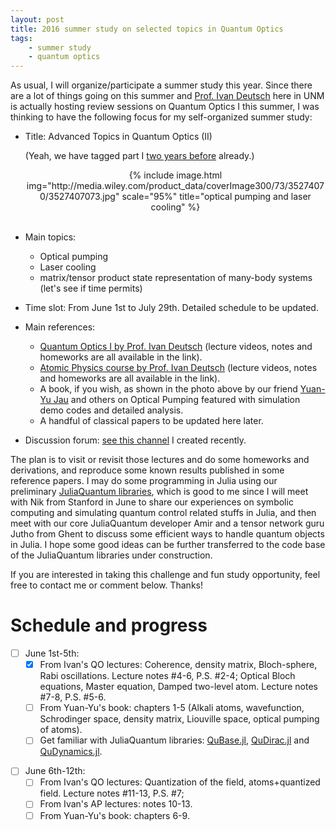 ```yaml
---
layout: post
title: 2016 summer study on selected topics in Quantum Optics
tags:
    - summer study
    - quantum optics
---
```


As usual, I will organize/participate a summer study this year.
Since there are a lot of things going on this summer and [Prof. Ivan Deutsch](http://cquic.unm.edu/deutsch-group/) here in UNM is actually hosting review sessions on Quantum Optics I this summer,
I was thinking to have the following focus for my self-organized summer study:

- Title: Advanced Topics in Quantum Optics (II)

  (Yeah, we have tagged part I [two years before](http://iciq.github.io/entangle/QuantumOpticsGroup.html) already.)

  <center>{% include image.html img="http://media.wiley.com/product_data/coverImage300/73/35274070/3527407073.jpg" scale="95%" title="optical pumping and laser cooling" %}</center>
  <br>

- Main topics:
    - Optical pumping
    - Laser cooling
    - matrix/tensor product state representation of many-body systems (let's see if time permits)

- Time slot: From June 1st to July 29th. Detailed schedule to be updated.

- Main references:
    - [Quantum Optics I by Prof. Ivan Deutsch](http://info.phys.unm.edu/~ideutsch/Classes/Phys566F15/index.htm) (lecture videos, notes and homeworks are all available in the link).
    - [Atomic Physics course by Prof. Ivan Deutsch](http://info.phys.unm.edu/~ideutsch/Classes/Phys531F11/index.htm) (lecture videos, notes and homeworks are all available in the link).
    - A book, if you wish, as shown in the photo above by our friend [Yuan-Yu Jau](http://cquic.unm.edu/member/yuan.yu.jau/) and others on Optical Pumping featured with simulation demo codes and detailed analysis.
    - A handful of classical papers to be updated here later.

- Discussion forum: [see this channel](https://disqus.com/home/channel/quantumoptics) I created recently.

The plan is to visit or revisit those lectures and do some homeworks and derivations,
and reproduce some known results published in some reference papers.
I may do some programming in Julia using our preliminary [JuliaQuantum libraries](http://juliaquantum.github.io),
which is good to me since I will meet with Nik from Stanford in June to share our experiences on symbolic computing and simulating quantum control related stuffs in Julia,
and then meet with our core JuliaQuantum developer Amir and a tensor network guru Jutho from Ghent to discuss some efficient ways to handle quantum objects in Julia.
I hope some good ideas can be further transferred to the code base of the JuliaQuantum libraries under construction.

If you are interested in taking this challenge and fun study opportunity, feel free to contact me or comment below.
Thanks!

Schedule and progress
=====================

- [ ] June 1st-5th:
    - [X] From Ivan's QO lectures: Coherence, density matrix, Bloch-sphere, Rabi oscillations.  Lecture notes #4-6, P.S. #2-4; Optical Bloch equations, Master equation, Damped two-level atom.  Lecture notes #7-8, P.S. #5-6.
    - [ ] From Yuan-Yu's book: chapters 1-5 (Alkali atoms, wavefunction, Schrodinger space, density matrix, Liouville space, optical pumping of atoms).
    - [ ] Get familiar with JuliaQuantum libraries: [QuBase.jl](https://github.com/JuliaQuantum/QuBase.jl), [QuDirac.jl](https://github.com/JuliaQuantum/QuDirac.jl) and [QuDynamics.jl](https://github.com/JuliaQuantum/QuDynamics.jl).
* [ ] June 6th-12th:
    * [ ] From Ivan's QO lectures: Quantization of the field, atoms+quantized field. Lecture notes #11-13, P.S. #7;
    * [ ] From Ivan's AP lectures: notes 10-13.
    * [ ] From Yuan-Yu's book: chapters 6-9.
